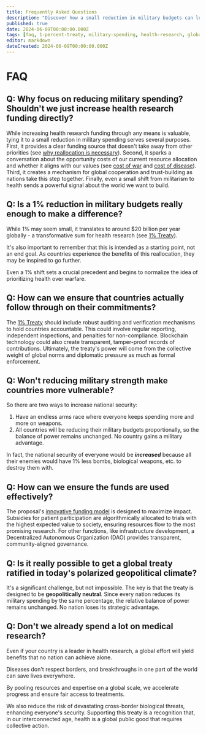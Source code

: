 ```yaml
---
title: Frequently Asked Questions
description: "Discover how a small reduction in military budgets can lead to significant advancements in health research, global cooperation, and security."
published: true
date: 2024-06-09T00:00:00.000Z
tags: [faq, 1-percent-treaty, military-spending, health-research, global-cooperation]
editor: markdown
dateCreated: 2024-06-09T00:00:00.000Z
---
```


# FAQ

## Q: Why focus on reducing military spending? Shouldn't we just increase health research funding directly?

While increasing health research funding through any means is valuable, tying it to a small reduction in military spending serves several purposes. First, it provides a clear funding source that doesn't take away from other priorities (see [why reallocation is necessary](why-reallocation-is-necessary.md)). Second, it sparks a conversation about the opportunity costs of our current resource allocation and whether it aligns with our values (see [cost of war](cost-of-war.md) and [cost of disease](cost-of-disease.md)). Third, it creates a mechanism for global cooperation and trust-building as nations take this step together. Finally, even a small shift from militarism to health sends a powerful signal about the world we want to build.

## Q: Is a 1% reduction in military budgets really enough to make a difference?

While 1% may seem small, it translates to around $20 billion per year globally - a transformative sum for health research (see [1% Treaty](1-percent-treaty.md)).

It's also important to remember that this is intended as a starting point, not an end goal. As countries experience the benefits of this reallocation, they may be inspired to go further.

Even a 1% shift sets a crucial precedent and begins to normalize the idea of prioritizing health over warfare.

## Q: How can we ensure that countries actually follow through on their commitments?

The [1% Treaty](1-percent-treaty.md) should include robust auditing and verification mechanisms to hold countries accountable. This could involve regular reporting, independent inspections, and penalties for non-compliance. Blockchain technology could also create transparent, tamper-proof records of contributions. Ultimately, the treaty's power will come from the collective weight of global norms and diplomatic pressure as much as formal enforcement.

## Q: Won't reducing military strength make countries more vulnerable?

So there are two ways to increase national security:

1. Have an endless arms race where everyone keeps spending more and more on weapons.
2. All countries will be reducing their military budgets proportionally, so the balance of power remains unchanged.
   No country gains a military advantage.

In fact,
the national security of everyone would be _**increased**_ because all their enemies would have 1% less bombs,
biological weapons, etc. to destroy them with.

## Q: How can we ensure the funds are used effectively?

The proposal's [innovative funding model](decentralized-institutes-of-health.md) is designed to maximize impact. Subsidies for patient participation are algorithmically allocated to trials with the highest expected value to society, ensuring resources flow to the most promising research. For other functions, like infrastructure development, a Decentralized Autonomous Organization (DAO) provides transparent, community-aligned governance.

## Q: Is it really possible to get a global treaty ratified in today's polarized geopolitical climate?

It's a significant challenge, but not impossible. The key is that the treaty is designed to be **geopolitically neutral**. Since every nation reduces its military spending by the same percentage, the relative balance of power remains unchanged. No nation loses its strategic advantage.

## Q: Don't we already spend a lot on medical research?

Even if your country is a leader in health research, a global effort will yield benefits that no nation can achieve alone.

Diseases don't respect borders, and breakthroughs in one part of the world can save lives everywhere.

By pooling resources and expertise on a global scale, we accelerate progress and ensure fair access to treatments.

We also reduce the risk of devastating cross-border biological threats, enhancing everyone's security. Supporting this treaty is a recognition that, in our interconnected age, health is a global public good that requires collective action.
